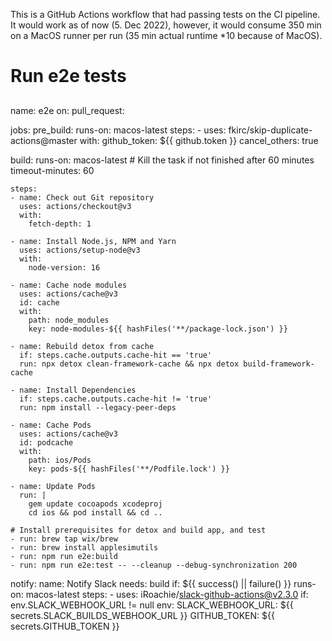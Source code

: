 This is a GitHub Actions workflow that had passing tests on the CI pipeline. It would work as of now (5. Dec 2022), however, it would consume 350 min on a MacOS runner per run (35 min actual runtime *10 because of MacOS).

##
# Run e2e tests
##
name: e2e
on:
  pull_request:

jobs:
  pre_build:
    runs-on: macos-latest
    steps:
      - uses: fkirc/skip-duplicate-actions@master
        with:
          github_token: ${{ github.token }}
          cancel_others: true

  build:
    runs-on: macos-latest
    # Kill the task if not finished after 60 minutes
    timeout-minutes: 60

    steps:
    - name: Check out Git repository
      uses: actions/checkout@v3
      with:
        fetch-depth: 1

    - name: Install Node.js, NPM and Yarn
      uses: actions/setup-node@v3
      with:
        node-version: 16

    - name: Cache node modules
      uses: actions/cache@v3
      id: cache
      with:
        path: node_modules
        key: node-modules-${{ hashFiles('**/package-lock.json') }}

    - name: Rebuild detox from cache
      if: steps.cache.outputs.cache-hit == 'true'
      run: npx detox clean-framework-cache && npx detox build-framework-cache

    - name: Install Dependencies
      if: steps.cache.outputs.cache-hit != 'true'
      run: npm install --legacy-peer-deps

    - name: Cache Pods
      uses: actions/cache@v3
      id: podcache
      with:
        path: ios/Pods
        key: pods-${{ hashFiles('**/Podfile.lock') }}

    - name: Update Pods
      run: |
        gem update cocoapods xcodeproj
        cd ios && pod install && cd ..

    # Install prerequisites for detox and build app, and test
    - run: brew tap wix/brew
    - run: brew install applesimutils
    - run: npm run e2e:build
    - run: npm run e2e:test -- --cleanup --debug-synchronization 200

  notify:
    name: Notify Slack
    needs: build
    if: ${{ success() || failure() }}
    runs-on: macos-latest
    steps:
      - uses: iRoachie/slack-github-actions@v2.3.0
        if: env.SLACK_WEBHOOK_URL != null
        env:
          SLACK_WEBHOOK_URL: ${{ secrets.SLACK_BUILDS_WEBHOOK_URL }}
          GITHUB_TOKEN: ${{ secrets.GITHUB_TOKEN }}

